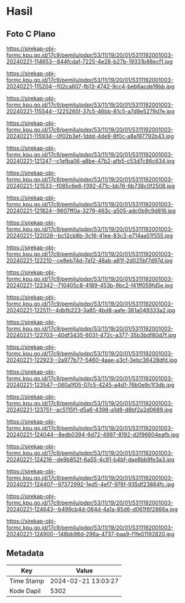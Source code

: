 # Hasil

## Foto C Plano

https://sirekap-obj-formc.kpu.go.id/17c9/pemilu/pdpr/53/11/19/20/01/5311192001003-20240221-114653--844fcdaf-7225-4e28-b27b-19331b88ecf1.jpg

https://sirekap-obj-formc.kpu.go.id/17c9/pemilu/pdpr/53/11/19/20/01/5311192001003-20240221-115204--f02ca607-fb13-4742-9cc4-beb6acde19bb.jpg

https://sirekap-obj-formc.kpu.go.id/17c9/pemilu/pdpr/53/11/19/20/01/5311192001003-20240221-115544--1225265f-37c5-46bb-81c5-a7d9e5279d7e.jpg

https://sirekap-obj-formc.kpu.go.id/17c9/pemilu/pdpr/53/11/19/20/01/5311192001003-20240221-115934--0f02b3ef-1ddd-4de9-8f0c-a8a197792b43.jpg

https://sirekap-obj-formc.kpu.go.id/17c9/pemilu/pdpr/53/11/19/20/01/5311192001003-20240221-121247--c1efba06-a8be-47b2-afb5-c53d7c86c634.jpg

https://sirekap-obj-formc.kpu.go.id/17c9/pemilu/pdpr/53/11/19/20/01/5311192001003-20240221-121533--f085c6e6-f392-471c-bb76-6b738c0f2508.jpg

https://sirekap-obj-formc.kpu.go.id/17c9/pemilu/pdpr/53/11/19/20/01/5311192001003-20240221-121824--9607ff0a-3279-463c-a505-adc0b9c9d816.jpg

https://sirekap-obj-formc.kpu.go.id/17c9/pemilu/pdpr/53/11/19/20/01/5311192001003-20240221-122028--bc12cb8b-3c16-41ee-83c3-e714aa51f555.jpg

https://sirekap-obj-formc.kpu.go.id/17c9/pemilu/pdpr/53/11/19/20/01/5311192001003-20240221-122210--ce8eb74d-7a12-48ab-a81f-2d025bf7d97d.jpg

https://sirekap-obj-formc.kpu.go.id/17c9/pemilu/pdpr/53/11/19/20/01/5311192001003-20240221-122342--710405c8-4189-453b-9bc2-f41ff059fd5e.jpg

https://sirekap-obj-formc.kpu.go.id/17c9/pemilu/pdpr/53/11/19/20/01/5311192001003-20240221-122511--4dbfb223-3a85-4bd8-aafe-361a049333a2.jpg

https://sirekap-obj-formc.kpu.go.id/17c9/pemilu/pdpr/53/11/19/20/01/5311192001003-20240221-122703--40df3435-6031-472c-a377-35b3bdf80d7f.jpg

https://sirekap-obj-formc.kpu.go.id/17c9/pemilu/pdpr/53/11/19/20/01/5311192001003-20240221-122923--2a977b77-5460-4aae-a3cf-3ebc36428dfd.jpg

https://sirekap-obj-formc.kpu.go.id/17c9/pemilu/pdpr/53/11/19/20/01/5311192001003-20240221-123547--060a1f05-07c5-4245-a4d1-76b0e9c1f3db.jpg

https://sirekap-obj-formc.kpu.go.id/17c9/pemilu/pdpr/53/11/19/20/01/5311192001003-20240221-123751--ac5115f1-d5a6-4398-a1d8-d8bf2a2d0689.jpg

https://sirekap-obj-formc.kpu.go.id/17c9/pemilu/pdpr/53/11/19/20/01/5311192001003-20240221-124044--8edb0394-6d72-4997-8192-d2f96604eafb.jpg

https://sirekap-obj-formc.kpu.go.id/17c9/pemilu/pdpr/53/11/19/20/01/5311192001003-20240221-124216--de9b852f-6a55-4c91-b4bf-dae8bb9fe3a3.jpg

https://sirekap-obj-formc.kpu.go.id/17c9/pemilu/pdpr/53/11/19/20/01/5311192001003-20240221-124407--97372992-1ed5-4ef7-976f-935df23864fc.jpg

https://sirekap-obj-formc.kpu.go.id/17c9/pemilu/pdpr/53/11/19/20/01/5311192001003-20240221-124643--b499cb4d-064d-4a1a-85d6-d061f6f2866a.jpg

https://sirekap-obj-formc.kpu.go.id/17c9/pemilu/pdpr/53/11/19/20/01/5311192001003-20240221-124900--148bb96d-296a-4737-baa9-f1fe01192820.jpg


## Metadata

| Key        | Value               |
| ---------- | ------------------- |
| Time Stamp | 2024-02-21 13:03:27 |
| Kode Dapil | 5302                |



